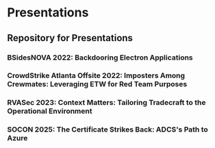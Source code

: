 # Presentations
## Repository for Presentations

### BSidesNOVA 2022: Backdooring Electron Applications
### CrowdStrike Atlanta Offsite 2022: Imposters Among Crewmates: Leveraging ETW for Red Team Purposes
### RVASec 2023: Context Matters: Tailoring Tradecraft to the Operational Environment
### SOCON 2025: The Certificate Strikes Back: ADCS's Path to Azure
